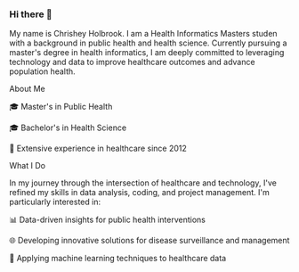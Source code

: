 ### Hi there 👋

My name is Chrishey Holbrook. I am a Health Informatics Masters studen with a background in public health and health science. Currently pursuing a master's degree in health informatics, I am deeply committed to leveraging technology and data to improve healthcare outcomes and advance population health.

About Me

🎓 Master's in Public Health

🎓 Bachelor's in Health Science

💼 Extensive experience in healthcare since 2012

What I Do

In my journey through the intersection of healthcare and technology, I've refined my skills in data analysis, coding, and project management. I'm particularly interested in:

📊 Data-driven insights for public health interventions

🌐 Developing innovative solutions for disease surveillance and management

🤖 Applying machine learning techniques to healthcare data
